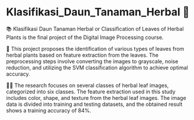 # Klasifikasi_Daun_Tanaman_Herbal :leaves:

:books: Klasifikasi Daun Tanaman Herbal or Classification of Leaves of Herbal Plants is the final project of the Digital Image Processing course. 

:memo: This project proposes the identification of various types of leaves from herbal plants based on feature extraction from the leaves. The preprocessing steps involve converting the images to grayscale, noise reduction, and utilizing the SVM classification algorithm to achieve optimal accuracy. 

:woman_technologist: The research focuses on several classes of herbal leaf images, categorized into six classes. The feature extraction used in this study includes color, shape, and texture from the herbal leaf images. The image data is divided into training and testing datasets, and the obtained result shows a training accuracy of 84%.
